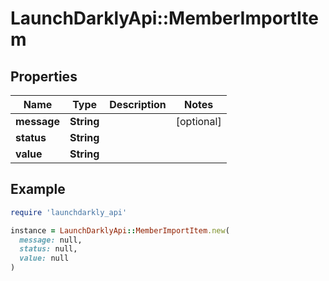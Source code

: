 # LaunchDarklyApi::MemberImportItem

## Properties

| Name | Type | Description | Notes |
| ---- | ---- | ----------- | ----- |
| **message** | **String** |  | [optional] |
| **status** | **String** |  |  |
| **value** | **String** |  |  |

## Example

```ruby
require 'launchdarkly_api'

instance = LaunchDarklyApi::MemberImportItem.new(
  message: null,
  status: null,
  value: null
)
```

